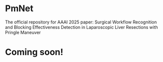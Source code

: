 # PmNet
The official repository for AAAI 2025 paper: Surgical Workflow Recognition and Blocking Effectiveness Detection in Laparoscopic Liver Resections with Pringle Maneuver

# Coming soon!
